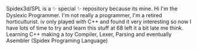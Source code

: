 Spidex3d/SPL is a ✨ special ✨ repository because its mine.
Hi I'm the Dyslexic Programmer. I'm not really a programmer, I'm a retired horticulturist. iv only played with C++ and found it very interesting
so now I have lots of time to try and learn this stuff at 68 left it a bit late me think.
Learning C++ making a toy Compiler, Lexer, Parsing and eventually Asembler (Spidex Programing Language)
